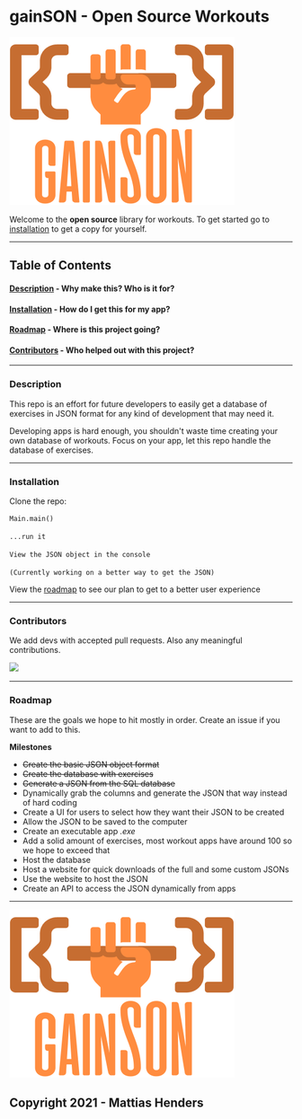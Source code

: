 
# gainSON - Open Source Workouts

![gainSON: Because you didn't tell me a better name in time.](assets/img/logo-small.png)

Welcome to the **open source** library for workouts.
To get started go to [installation](#installation) to get a copy for yourself.

___

## Table of Contents

####  [Description](#description)  - Why make this? Who is it for?
####  [Installation](#installation) - How do I get this for my app?
####  [Roadmap](#roadmap) - Where is this project going?
####  [Contributors](#contributors) - Who helped out with this project?

___

### <a name="description"></a> Description

This repo is an effort for future developers to easily get a database of exercises in JSON format for any kind of development that may need it.

Developing apps is hard enough, you shouldn't waste time creating your own database of workouts. Focus on your app, let this repo handle the database of exercises.
___

### <a name="installation"></a> Installation

Clone the repo:
```
Main.main()

...run it

View the JSON object in the console

(Currently working on a better way to get the JSON)
```
View the [roadmap](#roadmap) to see our plan to get to a better user experience
___

### <a name="contributors"></a> Contributors

We add devs with accepted pull requests. Also any meaningful contributions.  

<a href="https://github.com/MattiasHenders">
  <img src="https://contrib.rocks/image?repo=MattiasHenders/gainSON" />
</a>

<!-- Made with [contributors-img](https://contrib.rocks) -->
___


### <a name="roadmap"></a> Roadmap

These are the goals we hope to hit mostly in order. 
Create an issue if you want to add to this.

**Milestones**
 - ~~Create the basic JSON object format~~
 - ~~Create the database with exercises~~
 - ~~Generate a JSON from the SQL database~~
 - Dynamically grab the columns and generate the JSON that way instead of hard coding
 - Create a UI for users to select how they want their JSON to be created
 - Allow the JSON to be saved to the computer
 - Create an executable app *.exe* 
 - Add a solid amount of exercises, most workout apps have around 100 so we hope to exceed that
 - Host the database
 - Host a website for quick downloads of the full and some custom JSONs
 - Use the website to host the JSON
 - Create an API to access the JSON dynamically from apps
___

![gainSON: Because you didn't tell me a better name in time.](assets/img/logo-small.png)

## Copyright 2021 - Mattias Henders
